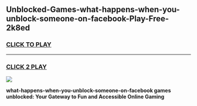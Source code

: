 
## Unblocked-Games-what-happens-when-you-unblock-someone-on-facebook-Play-Free-2k8ed
<h3>
<a href="https://premium76.site?title=what-happens-when-you-unblock-someone-on-facebook&ref=18A1">CLICK TO PLAY</a></h3>
<hr>

<h3>
<a href="https://premium76.site?title=what-happens-when-you-unblock-someone-on-facebook&ref=18A1">CLICK 2 PLAY</a>
  
</h3>

<a href="https://premium76.site?title=what-happens-when-you-unblock-someone-on-facebook&ref=18A1"><img src="https://clearcache.store/games.png"></a>


**what-happens-when-you-unblock-someone-on-facebook games unblocked: Your Gateway to Fun and Accessible Online Gaming**
